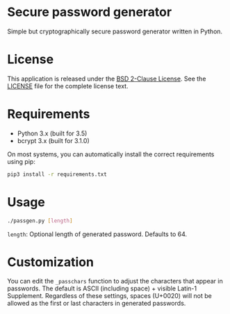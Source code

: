 Secure password generator
=========================

Simple but cryptographically secure password generator written in Python.

License
=======

This application is released under the [BSD 2-Clause License](https://opensource.org/licenses/BSD-2-Clause).  See the [LICENSE](LICENSE) file for the complete license text.

Requirements
============

* Python 3.x (built for 3.5)
* bcrypt 3.x (built for 3.1.0)

On most systems, you can automatically install the correct requirements using pip:

``` bash
pip3 install -r requirements.txt
```

Usage
=====

``` bash
./passgen.py [length]
```

`length`: Optional length of generated password.  Defaults to 64.

Customization
=============

You can edit the `_passchars` function to adjust the characters that appear in passwords.  The default is ASCII (including space) + visible Latin-1 Supplement.  Regardless of these settings, spaces (U+0020) will not be allowed as the first or last characters in generated passwords.
